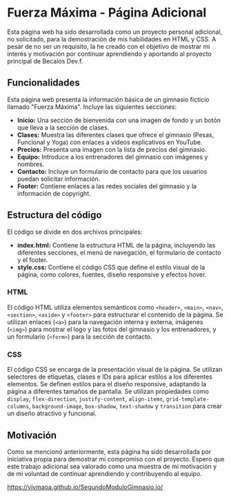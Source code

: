 # Fuerza Máxima - Página Adicional

Esta página web ha sido desarrollada como un proyecto personal adicional, no solicitado, para la demostración de mis habilidades en HTML y CSS. A pesar de no ser un requisito, la he creado con el objetivo de mostrar mi interés y motivación por continuar aprendiendo y  aportando al proyecto principal de Becalos Dev.f.

## Funcionalidades

Esta página web presenta la información básica de un gimnasio ficticio llamado "Fuerza Máxima". Incluye las siguientes secciones:

* **Inicio:**  Una sección de bienvenida con una imagen de fondo y un botón que lleva a la sección de clases.
* **Clases:**  Muestra las diferentes clases que ofrece el gimnasio (Pesas, Funcional y Yoga) con enlaces a videos explicativos en YouTube.
* **Precios:**  Presenta una imagen con la lista de precios del gimnasio.
* **Equipo:**  Introduce a los entrenadores del gimnasio con imágenes y nombres.
* **Contacto:**  Incluye un formulario de contacto para que los usuarios puedan solicitar información.
* **Footer:**  Contiene enlaces a las redes sociales del gimnasio y la información de copyright.

## Estructura del código

El código se divide en dos archivos principales:

* **index.html:** Contiene la estructura HTML de la página, incluyendo las diferentes secciones, el menú de navegación, el formulario de contacto y el footer.
* **style.css:**  Contiene el código CSS que define el estilo visual de la página, como colores, fuentes, diseño responsive y efectos hover.

### HTML

El código HTML utiliza elementos semánticos como `<header>`, `<main>`, `<nav>`, `<section>`, `<aside>` y `<footer>` para estructurar el contenido de la página. Se utilizan enlaces (`<a>`) para la navegación interna y externa, imágenes (`<img>`) para mostrar el logo y las fotos del gimnasio y los entrenadores, y un formulario (`<form>`) para la sección de contacto.

### CSS

El código CSS se encarga de la presentación visual de la página. Se utilizan selectores de etiquetas, clases e IDs para aplicar estilos a los diferentes elementos. Se definen estilos para el diseño responsive, adaptando la página a diferentes tamaños de pantalla. Se utilizan propiedades como `display`, `flex-direction`, `justify-content`, `align-items`, `grid-template-columns`, `background-image`, `box-shadow`, `text-shadow` y `transition` para crear un diseño atractivo y funcional.

## Motivación

Como se mencionó anteriormente, esta página ha sido desarrollada por iniciativa propia para demostrar mi compromiso con el proyecto.  Espero que este trabajo adicional sea valorado como una muestra de mi motivación y de mi voluntad de continuar aprendiendo y contribuyendo al equipo.

https://vivmaoa.github.io/SegundoModuloGimnasio.io/
